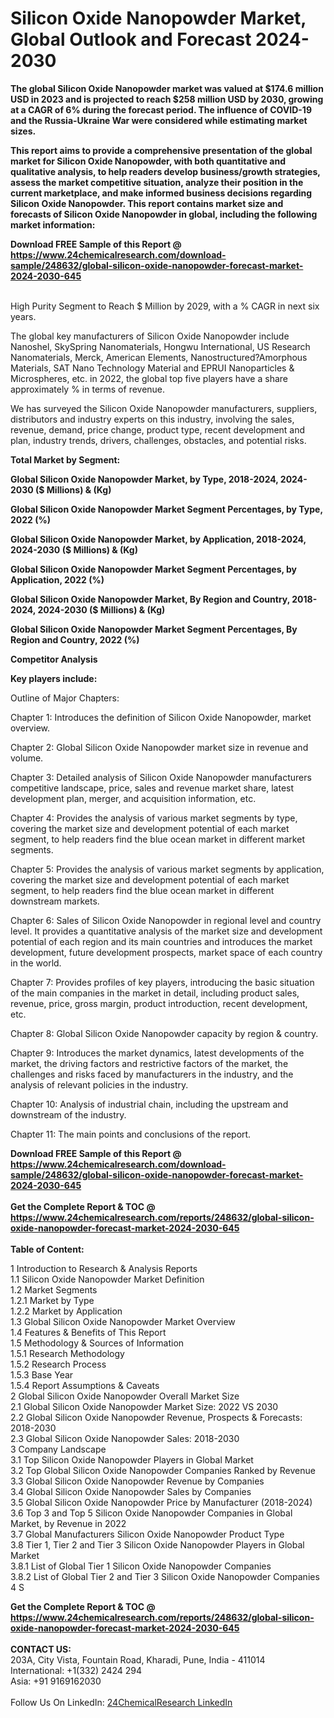 <h1>Silicon Oxide Nanopowder Market, Global Outlook and Forecast 2024-2030</h1><p><strong>The global Silicon Oxide Nanopowder market was valued at $174.6 million USD in 2023 and is projected to reach $258 million USD by 2030, growing at a CAGR of 6% during the forecast period. The influence of COVID-19 and the Russia-Ukraine War were considered while estimating market sizes.</strong></p><p>
</p><p><strong>This report aims to provide a comprehensive presentation of the global market for Silicon Oxide Nanopowder, with both quantitative and qualitative analysis, to help readers develop business/growth strategies, assess the market competitive situation, analyze their position in the current marketplace, and make informed business decisions regarding Silicon Oxide Nanopowder. This report contains market size and forecasts of Silicon Oxide Nanopowder in global, including the following market information:</strong></p><div><b>Download FREE Sample of this Report @ 
            <a href="https://www.24chemicalresearch.com/download-sample/248632/global-silicon-oxide-nanopowder-forecast-market-2024-2030-645">
            https://www.24chemicalresearch.com/download-sample/248632/global-silicon-oxide-nanopowder-forecast-market-2024-2030-645</a></b></div><br><p>
</p><p>
</p><p>High Purity Segment to Reach $ Million by 2029, with a % CAGR in next six years.</p><p>
The global key manufacturers of Silicon Oxide Nanopowder include Nanoshel, SkySpring Nanomaterials, Hongwu International, US Research Nanomaterials, Merck, American Elements, Nanostructured?Amorphous Materials, SAT Nano Technology Material and EPRUI Nanoparticles &amp; Microspheres, etc. in 2022, the global top five players have a share approximately % in terms of revenue.</p><p>
We has surveyed the Silicon Oxide Nanopowder manufacturers, suppliers, distributors and industry experts on this industry, involving the sales, revenue, demand, price change, product type, recent development and plan, industry trends, drivers, challenges, obstacles, and potential risks.</p><p>
<strong>Total Market by Segment:</strong></p><p>
<strong>Global Silicon Oxide Nanopowder Market, by Type, 2018-2024, 2024-2030 ($ Millions) &amp; (Kg)</strong></p><p>
<strong>Global Silicon Oxide Nanopowder Market Segment Percentages, by Type, 2022 (%)</strong></p><p>
</p><p>
<strong>Global Silicon Oxide Nanopowder Market, by Application, 2018-2024, 2024-2030 ($ Millions) &amp; (Kg)</strong></p><p>
<strong>Global Silicon Oxide Nanopowder Market Segment Percentages, by Application, 2022 (%)</strong></p><p>
</p><p>
<strong>Global Silicon Oxide Nanopowder Market, By Region and Country, 2018-2024, 2024-2030 ($ Millions) &amp; (Kg)</strong></p><p>
<strong>Global Silicon Oxide Nanopowder Market Segment Percentages, By Region and Country, 2022 (%)</strong></p><p>
</p><p>
<strong>Competitor Analysis</strong></p><p>
</p><p>
<strong>Key players include:</strong></p><p>
</p><p>
</p><p>Outline of Major Chapters:</p><p>
Chapter 1: Introduces the definition of Silicon Oxide Nanopowder, market overview.</p><p>
Chapter 2: Global Silicon Oxide Nanopowder market size in revenue and volume.</p><p>
Chapter 3: Detailed analysis of Silicon Oxide Nanopowder manufacturers competitive landscape, price, sales and revenue market share, latest development plan, merger, and acquisition information, etc.</p><p>
Chapter 4: Provides the analysis of various market segments by type, covering the market size and development potential of each market segment, to help readers find the blue ocean market in different market segments.</p><p>
Chapter 5: Provides the analysis of various market segments by application, covering the market size and development potential of each market segment, to help readers find the blue ocean market in different downstream markets.</p><p>
Chapter 6: Sales of Silicon Oxide Nanopowder in regional level and country level. It provides a quantitative analysis of the market size and development potential of each region and its main countries and introduces the market development, future development prospects, market space of each country in the world.</p><p>
Chapter 7: Provides profiles of key players, introducing the basic situation of the main companies in the market in detail, including product sales, revenue, price, gross margin, product introduction, recent development, etc.</p><p>
Chapter 8: Global Silicon Oxide Nanopowder capacity by region &amp; country.</p><p>
Chapter 9: Introduces the market dynamics, latest developments of the market, the driving factors and restrictive factors of the market, the challenges and risks faced by manufacturers in the industry, and the analysis of relevant policies in the industry.</p><p>
Chapter 10: Analysis of industrial chain, including the upstream and downstream of the industry.</p><p>
Chapter 11: The main points and conclusions of the report.</p><div><b>Download FREE Sample of this Report @ 
            <a href="https://www.24chemicalresearch.com/download-sample/248632/global-silicon-oxide-nanopowder-forecast-market-2024-2030-645">
            https://www.24chemicalresearch.com/download-sample/248632/global-silicon-oxide-nanopowder-forecast-market-2024-2030-645</a></b></div><br><div><b>Get the Complete Report & TOC @ 
            <a href="https://www.24chemicalresearch.com/reports/248632/global-silicon-oxide-nanopowder-forecast-market-2024-2030-645">
            https://www.24chemicalresearch.com/reports/248632/global-silicon-oxide-nanopowder-forecast-market-2024-2030-645</a></b></div><br>
            <b>Table of Content:</b><p>1 Introduction to Research & Analysis Reports<br />
    1.1 Silicon Oxide Nanopowder Market Definition<br />
    1.2 Market Segments<br />
        1.2.1 Market by Type<br />
        1.2.2 Market by Application<br />
    1.3 Global Silicon Oxide Nanopowder Market Overview<br />
    1.4 Features & Benefits of This Report<br />
    1.5 Methodology & Sources of Information<br />
        1.5.1 Research Methodology<br />
        1.5.2 Research Process<br />
        1.5.3 Base Year<br />
        1.5.4 Report Assumptions & Caveats<br />
2 Global Silicon Oxide Nanopowder Overall Market Size<br />
    2.1 Global Silicon Oxide Nanopowder Market Size: 2022 VS 2030<br />
    2.2 Global Silicon Oxide Nanopowder Revenue, Prospects & Forecasts: 2018-2030<br />
    2.3 Global Silicon Oxide Nanopowder Sales: 2018-2030<br />
3 Company Landscape<br />
    3.1 Top Silicon Oxide Nanopowder Players in Global Market<br />
    3.2 Top Global Silicon Oxide Nanopowder Companies Ranked by Revenue<br />
    3.3 Global Silicon Oxide Nanopowder Revenue by Companies<br />
    3.4 Global Silicon Oxide Nanopowder Sales by Companies<br />
    3.5 Global Silicon Oxide Nanopowder Price by Manufacturer (2018-2024)<br />
    3.6 Top 3 and Top 5 Silicon Oxide Nanopowder Companies in Global Market, by Revenue in 2022<br />
    3.7 Global Manufacturers Silicon Oxide Nanopowder Product Type<br />
    3.8 Tier 1, Tier 2 and Tier 3 Silicon Oxide Nanopowder Players in Global Market<br />
        3.8.1 List of Global Tier 1 Silicon Oxide Nanopowder Companies<br />
        3.8.2 List of Global Tier 2 and Tier 3 Silicon Oxide Nanopowder Companies<br />
4 S</p><div><b>Get the Complete Report & TOC @ 
            <a href="https://www.24chemicalresearch.com/reports/248632/global-silicon-oxide-nanopowder-forecast-market-2024-2030-645">
            https://www.24chemicalresearch.com/reports/248632/global-silicon-oxide-nanopowder-forecast-market-2024-2030-645</a></b></div><br><b>CONTACT US:</b><br>
            203A, City Vista, Fountain Road, Kharadi, Pune, India - 411014<br>
            International: +1(332) 2424 294<br>
            Asia: +91 9169162030 <br><br>
            Follow Us On LinkedIn: <a href="https://www.linkedin.com/company/24chemicalresearch/">24ChemicalResearch LinkedIn</a>